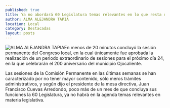 ```yaml
---
published: true
title: Ya no abordará 60 Legislatura temas relevantes en lo que resta de su administración
author: ALMA ALEJANDRA TAPIA
location: Local
category: Destacadas
layout: posts
---
```


![ALMA ALEJANDRA TAPIA](http://i.imgur.com/BRt8om1m.jpg)En menos de 20 minutos concluyó la sesión permanente del Congreso local, en la cual únicamente fue aprobada la realización de un periodo extraordinario de sesiones para el próximo día 24, en la que celebrarán el 200 aniversario del municipio Ojocaliente.

Las sesiones de la Comisión Permanente en las últimas semanas se han caracterizado por no tener mayor contenido, sólo meros trámites administrativos, y según dijo el presidente de la mesa directiva, Juan Francisco Cuevas Arredondo, poco más de un mes de que concluya sus funciones la 60 Legislatura, ya no habrá en la agenda temas relevantes en materia legislativa.   
